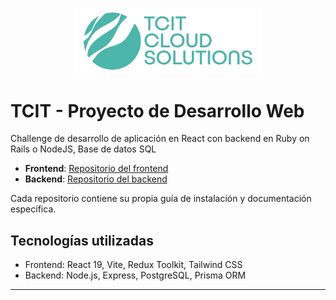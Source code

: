 <p align="center">
  <img src="./logo.webp" alt="Logo TCIT" width="300"/>
</p>

# TCIT - Proyecto de Desarrollo Web

Challenge de desarrollo de aplicación en React con backend en Ruby on Rails o NodeJS, Base de datos SQL

- **Frontend**: [Repositorio del frontend](https://github.com/jonathanleivag/tcit-frontend.git)
- **Backend**: [Repositorio del backend](https://github.com/jonathanleivag/tcit-backend.git)

Cada repositorio contiene su propia guía de instalación y documentación específica.

## Tecnologías utilizadas

- Frontend: React 19, Vite, Redux Toolkit, Tailwind CSS
- Backend: Node.js, Express, PostgreSQL, Prisma ORM

---
